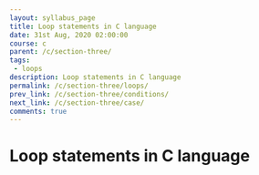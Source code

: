 ```yaml
---
layout: syllabus_page
title: Loop statements in C language
date: 31st Aug, 2020 02:00:00
course: c
parent: /c/section-three/
tags:
 - loops
description: Loop statements in C language
permalink: /c/section-three/loops/
prev_link: /c/section-three/conditions/
next_link: /c/section-three/case/
comments: true
---
```


# Loop statements in C language
